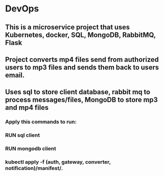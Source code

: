 # DevOps
## This is a microservice project that uses Kubernetes, docker, SQL, MongoDB, RabbitMQ, Flask
## Project converts mp4 files send from authorized users to mp3 files and sends them back to users email.
## Uses sql to store client database, rabbit mq to process messages/files, MongoDB to store mp3 and mp4 files
### Apply this commands to run:
### RUN sql client
### RUN mongodb client
### kubectl apply -f (auth, gateway, converter, notification)/manifest/.